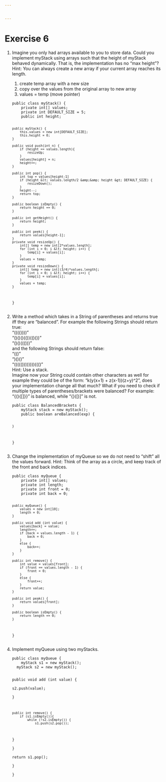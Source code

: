 ```yaml
---


---
```


<h1 id="exercise-6">Exercise 6</h1>
<ol>
<li>
<p>Imagine you only had arrays available to you to store data. Could you implement myStack using arrays such that the height of myStack behaved dynamically. That is, the implementation has no “max height”? Hint: You can always create a new array if your current array reaches its length.</p>
<ol>
<li>create temp array with a new size</li>
<li>copy over the values from the original array to new array</li>
<li>values = temp (move pointer)</li>
</ol>
<pre><code>public class myStack() {
    private int[] values;
    private int DEFAULT_SIZE = 5;
    public int height;

	public myStack() {
		this.values = new int[DEFAULT_SIZE];
		this.height = 0;
	}

	public void push(int n) {
		if (height == values.length){
			resizeUp;
		}
		values[height] = n;
		height++;
	}

	public int pop() {
		int top = values[height-1]
		if (height &lt; values.length/2 &amp;&amp; height &gt; DEFAULT_SIZE) {
			resizeDown();
		}
		height--;
		return top;
	}

	public boolean isEmpty() {
		return height == 0;
	}

	public int getHeight() {
		return height;
	}

	public int peek() {
		return values[height-1];
	}
	private void resizeUp() {
		int[] temp = new int[2*values.length];
		for (int i = 0; i &lt; height; i++) {
			temp[i] = values[i];
		}
		values = temp;
	}
	private void resizeDown() {
		int[] temp = new int[(3/4)*values.length];
		for (int i = 0; i &lt; height; i++) {
			temp[i] = values[i];
		}
		values = temp;
	}
}
</code></pre>
</li>
<li>
<p>Write a method which takes in a String of parentheses and returns true iff they are “balanced”. For example the following Strings should return true:<br>
“(((())))”<br>
“()()()(())(()())”<br>
“()()((()))”<br>
and the following Strings should return false:<br>
“(()”<br>
“)()()”<br>
“((((())))))))((()”<br>
Hint: Use a stack.<br>
Imagine now your String could contain other characters as well for example they could be of the form: “k(y(x+1) + z(x-1))(z+y)^2”, does your implementation change all that much? What if you need to check if multiple types of parentheses/brackets were balanced? For example: “{(){[]}}” is balanced, while “{}([)]” is not.</p>
<pre><code>public class BalancedBrackets {
	myStack stack = new myStack();
	public boolean areBalanced(exp) {
		
	}
}
</code></pre>
</li>
<li>
<p>Change the implementation of myQueue so we do not need to “shift” all the values forward. Hint: Think of the array as a circle, and keep track of the front and back indices.</p>
<pre><code>public class myQueue {
	private int[] values;
	private int length;
	private int front = 0;
	private int back = 0;
	
	public myQueue() {
		values = new int[10];
		length = 0;
	}

	public void add (int value) {
		values[back] = value;
		length++;
		if (back = values.length - 1) {
			back = 0;
		}
		else {
			back++;
		}
	}

	public int remove() {
		int value = values[front];
		if (front == values.length - 1) {
			front = 0;
		}
		else {
			front++;
		}
		return value;
	}

	public int peak() {
		return values[front];
	}

	public boolean isEmpty() {
		return length == 0;
	}
}
</code></pre>
</li>
<li>
<p>Implement myQueue using two myStacks.</p>
<pre><code>public class myQueue {  
    myStack s1 = new myStack();  
  myStack s2 = new myStack();  
  
 public void add (int value) {  
        s2.push(value);  
  }  
  
    public int remove() {  
        if (s1.isEmpty()){  
            while (!s2.isEmpty()) {  
                s1.push(s2.pop());  
  }  
        }  
        return s1.pop();  
  }  
}
</code></pre>
</li>
</ol>

